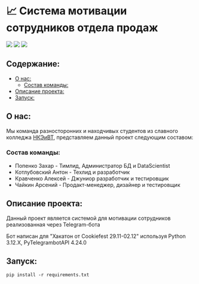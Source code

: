# 📈 Система мотивации сотрудников отдела продаж
![](https://img.shields.io/badge/Made_by-НКЭиВТ-blue) ![](https://img.shields.io/badge/Python-3.12.X-yellow)  ![](https://img.shields.io/badge/PyTelegramBotAPI-4.24.0-green)
## Содержание:
  - [О нас:](#о-нас)
    - [Состав команды:](#состав-команды)
  - [Описание проекта:](#описание-проекта)
  - [Запуск:](#запуск)

## О нас:

Мы команда разносторонних и находчивых студентов из славного колледжа [НКЭиВТ](http://www.nke.ru/), представляем данный проект следующим составом:

### Состав команды:

- Попенко Захар - Тимлид, Администратор БД и DataScientist
- Котлубовский Антон - Техлид и разработчик
- Кравченко Алексей - Джуниор разработчик и тестировщик
- Чайкин Арсений - Продакт-менеджер, дизайнер и тестировщик

## Описание проекта:

Данный проект является системой для мотивации сотрудников реализованная через Telegram-бота

Бот написан для "Хакатон от Cookiefest 29.11-02.12" используя Python 3.12.X, PyTelegrambotAPI 4.24.0

## Запуск:

```
pip install -r requirements.txt
```